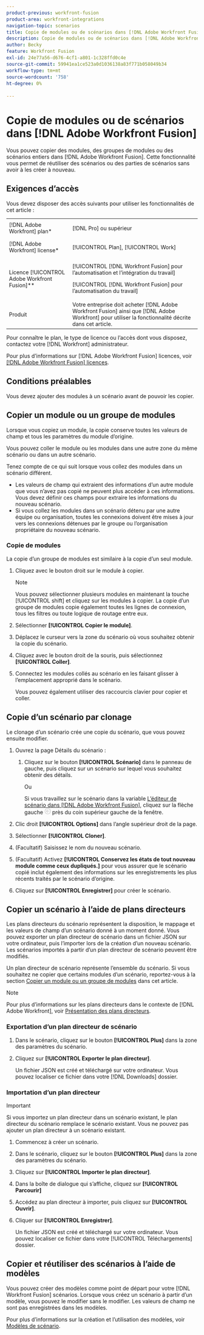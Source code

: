 ```yaml
---
product-previous: workfront-fusion
product-area: workfront-integrations
navigation-topic: scenarios
title: Copie de modules ou de scénarios dans [!DNL Adobe Workfront Fusion]
description: Copie de modules ou de scénarios dans [!DNL Adobe Workfront Fusion]
author: Becky
feature: Workfront Fusion
exl-id: 24e77a56-d676-4cf1-a801-1c328ffd0c4e
source-git-commit: 59941ea1ce523a0d1036138a83f771b058049b34
workflow-type: tm+mt
source-wordcount: '758'
ht-degree: 0%

---
```


# Copie de modules ou de scénarios dans [!DNL Adobe Workfront Fusion]

Vous pouvez copier des modules, des groupes de modules ou des scénarios entiers dans [!DNL Adobe Workfront Fusion]. Cette fonctionnalité vous permet de réutiliser des scénarios ou des parties de scénarios sans avoir à les créer à nouveau.

## Exigences d’accès

Vous devez disposer des accès suivants pour utiliser les fonctionnalités de cet article :

<table style="table-layout:auto">  
 <col> 
 <col> 
 <tbody> 
  <tr> 
    <td role="rowheader">[!DNL Adobe Workfront] plan*</td> 
   <td> <p>[!DNL Pro] ou supérieur</p> </td> 
  </tr> 
  <tr data-mc-conditions=""> 
   <td role="rowheader">[!DNL Adobe Workfront] license*</td> 
   <td> <p>[!UICONTROL Plan], [!UICONTROL Work]</p> </td> 
  </tr> 
  <tr> 
   <td role="rowheader">Licence [!UICONTROL Adobe Workfront Fusion]**</td> 
  <td> <p>[!UICONTROL [!DNL Workfront Fusion] pour l’automatisation et l’intégration du travail] </p><p>[!UICONTROL [!DNL Workfront Fusion] pour l’automatisation du travail] </p>  </td>    </tr> 
  </tr> 
  <tr> 
   <td role="rowheader">Produit</td> 
   <td>Votre entreprise doit acheter [!DNL Adobe Workfront Fusion] ainsi que [!DNL Adobe Workfront] pour utiliser la fonctionnalité décrite dans cet article.</td> 
  </tr>
 </tbody> 
</table>

Pour connaître le plan, le type de licence ou l’accès dont vous disposez, contactez votre [!DNL Workfront] administrateur.

Pour plus d’informations sur [!DNL Adobe Workfront Fusion] licences, voir [[!DNL Adobe Workfront Fusion] licences](../../workfront-fusion/get-started/license-automation-vs-integration.md).

## Conditions préalables

Vous devez ajouter des modules à un scénario avant de pouvoir les copier.

## Copier un module ou un groupe de modules

Lorsque vous copiez un module, la copie conserve toutes les valeurs de champ et tous les paramètres du module d’origine.

Vous pouvez coller le module ou les modules dans une autre zone du même scénario ou dans un autre scénario.

Tenez compte de ce qui suit lorsque vous collez des modules dans un scénario différent.

<!--
  <li data-mc-conditions="QuicksilverOrClassic.Draft mode"> <p>If you paste the modules into another scenario, any fields that pull information from a module that you did not copy must be set to pull information from a module in the new scenario.</p> </li>
  -->

* Les valeurs de champ qui extraient des informations d’un autre module que vous n’avez pas copié ne peuvent plus accéder à ces informations. Vous devez définir ces champs pour extraire les informations du nouveau scénario.
* Si vous collez les modules dans un scénario détenu par une autre équipe ou organisation, toutes les connexions doivent être mises à jour vers les connexions détenues par le groupe ou l’organisation propriétaire du nouveau scénario.

### Copie de modules

La copie d’un groupe de modules est similaire à la copie d’un seul module.

1. Cliquez avec le bouton droit sur le module à copier.

   >[!NOTE]
   >
   >Vous pouvez sélectionner plusieurs modules en maintenant la touche [!UICONTROL shift] et cliquez sur les modules à copier. La copie d’un groupe de modules copie également toutes les lignes de connexion, tous les filtres ou toute logique de routage entre eux.

1. Sélectionner **[!UICONTROL Copier le module]**.
1. Déplacez le curseur vers la zone du scénario où vous souhaitez obtenir la copie du scénario.
1. Cliquez avec le bouton droit de la souris, puis sélectionnez **[!UICONTROL Coller]**.
1. Connectez les modules collés au scénario en les faisant glisser à l’emplacement approprié dans le scénario.

   Vous pouvez également utiliser des raccourcis clavier pour copier et coller.

## Copie d’un scénario par clonage

Le clonage d’un scénario crée une copie du scénario, que vous pouvez ensuite modifier.

1. Ouvrez la page Détails du scénario :

   1. Cliquez sur le bouton **[!UICONTROL Scénario]** dans le panneau de gauche, puis cliquez sur un scénario sur lequel vous souhaitez obtenir des détails.

      Ou

      Si vous travaillez sur le scénario dans la variable [L’éditeur de scénario dans [!DNL Adobe Workfront Fusion]](../../workfront-fusion/scenarios/scenario-editor.md), cliquez sur la flèche gauche ![](assets/exit-editing-arrow.png) près du coin supérieur gauche de la fenêtre.

1. Clic droit **[!UICONTROL Options]** dans l’angle supérieur droit de la page.
1. Sélectionner **[!UICONTROL Cloner]**.
1. (Facultatif) Saisissez le nom du nouveau scénario.
1. (Facultatif) Activez **[!UICONTROL Conservez les états de tout nouveau module comme ceux dupliqués.]** pour vous assurer que le scénario copié inclut également des informations sur les enregistrements les plus récents traités par le scénario d’origine.
1. Cliquez sur **[!UICONTROL Enregistrer]** pour créer le scénario.

## Copier un scénario à l’aide de plans directeurs

Les plans directeurs du scénario représentent la disposition, le mappage et les valeurs de champ d’un scénario donné à un moment donné. Vous pouvez exporter un plan directeur de scénario dans un fichier JSON sur votre ordinateur, puis l’importer lors de la création d’un nouveau scénario. Les scénarios importés à partir d’un plan directeur de scénario peuvent être modifiés.

Un plan directeur de scénario représente l’ensemble du scénario. Si vous souhaitez ne copier que certains modules d’un scénario, reportez-vous à la section [Copier un module ou un groupe de modules](#copy-a-module-or-a-group-of-modules) dans cet article.

>[!NOTE]
>
>Pour plus d’informations sur les plans directeurs dans le contexte de [!DNL Adobe Workfront], voir [Présentation des plans directeurs](../../administration-and-setup/blueprints/blueprints-overview.md).

### Exportation d’un plan directeur de scénario

1. Dans le scénario, cliquez sur le bouton **[!UICONTROL Plus]** dans la zone des paramètres du scénario.
1. Cliquez sur **[!UICONTROL Exporter le plan directeur]**.

   Un fichier JSON est créé et téléchargé sur votre ordinateur. Vous pouvez localiser ce fichier dans votre [!DNL Downloads] dossier.

### Importation d’un plan directeur

>[!IMPORTANT]
>
>Si vous importez un plan directeur dans un scénario existant, le plan directeur du scénario remplace le scénario existant. Vous ne pouvez pas ajouter un plan directeur à un scénario existant.

1. Commencez à créer un scénario.
1. Dans le scénario, cliquez sur le bouton **[!UICONTROL Plus]** dans la zone des paramètres du scénario.
1. Cliquez sur **[!UICONTROL Importer le plan directeur]**.
1. Dans la boîte de dialogue qui s’affiche, cliquez sur **[!UICONTROL Parcourir]**
1. Accédez au plan directeur à importer, puis cliquez sur **[!UICONTROL Ouvrir]**.
1. Cliquer sur **[!UICONTROL Enregistrer]**.

   Un fichier JSON est créé et téléchargé sur votre ordinateur. Vous pouvez localiser ce fichier dans votre [!UICONTROL Téléchargements] dossier.

## Copier et réutiliser des scénarios à l’aide de modèles

Vous pouvez créer des modèles comme point de départ pour votre [!DNL Workfront Fusion] scénarios. Lorsque vous créez un scénario à partir d’un modèle, vous pouvez le modifier sans le modifier. Les valeurs de champ ne sont pas enregistrées dans les modèles.

Pour plus d’informations sur la création et l’utilisation des modèles, voir [Modèles de scénario](../../workfront-fusion/scenarios/templates/fusion-templates.md).
